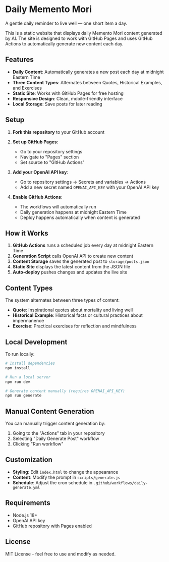 # Daily Memento Mori

A gentle daily reminder to live well — one short item a day.

This is a static website that displays daily Memento Mori content generated by AI. The site is designed to work with GitHub Pages and uses GitHub Actions to automatically generate new content each day.

## Features

- **Daily Content**: Automatically generates a new post each day at midnight Eastern Time
- **Three Content Types**: Alternates between Quotes, Historical Examples, and Exercises
- **Static Site**: Works with GitHub Pages for free hosting
- **Responsive Design**: Clean, mobile-friendly interface
- **Local Storage**: Save posts for later reading

## Setup

1. **Fork this repository** to your GitHub account

2. **Set up GitHub Pages**:
   - Go to your repository settings
   - Navigate to "Pages" section
   - Set source to "GitHub Actions"

3. **Add your OpenAI API key**:
   - Go to repository settings → Secrets and variables → Actions
   - Add a new secret named `OPENAI_API_KEY` with your OpenAI API key

4. **Enable GitHub Actions**:
   - The workflows will automatically run
   - Daily generation happens at midnight Eastern Time
   - Deploy happens automatically when content is generated

## How it Works

1. **GitHub Actions** runs a scheduled job every day at midnight Eastern Time
2. **Generation Script** calls OpenAI API to create new content
3. **Content Storage** saves the generated post to `storage/posts.json`
4. **Static Site** displays the latest content from the JSON file
5. **Auto-deploy** pushes changes and updates the live site

## Content Types

The system alternates between three types of content:

- **Quote**: Inspirational quotes about mortality and living well
- **Historical Example**: Historical facts or cultural practices about impermanence
- **Exercise**: Practical exercises for reflection and mindfulness

## Local Development

To run locally:

```bash
# Install dependencies
npm install

# Run a local server
npm run dev

# Generate content manually (requires OPENAI_API_KEY)
npm run generate
```

## Manual Content Generation

You can manually trigger content generation by:

1. Going to the "Actions" tab in your repository
2. Selecting "Daily Generate Post" workflow
3. Clicking "Run workflow"

## Customization

- **Styling**: Edit `index.html` to change the appearance
- **Content**: Modify the prompt in `scripts/generate.js`
- **Schedule**: Adjust the cron schedule in `.github/workflows/daily-generate.yml`

## Requirements

- Node.js 18+
- OpenAI API key
- GitHub repository with Pages enabled

## License

MIT License - feel free to use and modify as needed.
